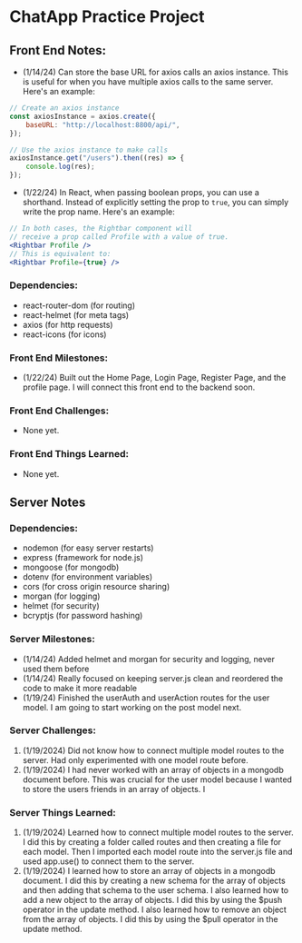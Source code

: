 <!-- *Personal Notes: -->
<!-- (1/14/24) Left on the video: 20:24, getting  alittle lost on the way he is setting up routes for register user-->

<!-- (1/18/24) Got a few minutes to work on the project today, got server side login and register working for "User Model" -->

<!-- (1/19/24) Completed the userAuth and userAction routes for the user model. I am going to start working on the conversations and messages models next. -->

<!-- (1/20/24) Completed the server side for now with messages and conversations. I am going to start working on the front end now. -->

<!-- (1/20/24) Installed react icons to start buiulding out navbar that will display using sockets for notifications. -->

<!-- (1/22/24) I have built out alot of the front end including the Home Page, Login Page, Register Page, and the profile page. I will connect this front end to the backend soon. -->

# ChatApp Practice Project

## Front End Notes:
- (1/14/24) Can store the base URL for axios calls an axios instance. This is useful for when you have multiple axios calls to the same server. Here's an example:

```jsx
// Create an axios instance
const axiosInstance = axios.create({
    baseURL: "http://localhost:8800/api/",
});

// Use the axios instance to make calls
axiosInstance.get("/users").then((res) => {
    console.log(res);
});
```

- (1/22/24) In React, when passing boolean props, you can use a shorthand. Instead of explicitly setting the prop to `true`, you can simply write the prop name. Here's an example:

```jsx
// In both cases, the Rightbar component will 
// receive a prop called Profile with a value of true.
<Rightbar Profile />
// This is equivalent to:
<Rightbar Profile={true} />
```

### Dependencies:

- react-router-dom (for routing)
- react-helmet (for meta tags)
- axios (for http requests)
- react-icons (for icons)

### Front End Milestones:
- (1/22/24) Built out the Home Page, Login Page, Register Page, and the profile page. I will connect this front end to the backend soon.

### Front End Challenges:

- None yet.

### Front End Things Learned:

- None yet.

## Server Notes

### Dependencies:

- nodemon (for easy server restarts)
- express (framework for node.js)
- mongoose (for mongodb)
- dotenv (for environment variables)
- cors (for cross origin resource sharing)
- morgan (for logging)
- helmet (for security)
- bcryptjs (for password hashing)

### Server Milestones:

- (1/14/24) Added helmet and morgan for security and logging, never used them before
- (1/14/24) Really focused on keeping server.js clean and reordered the code to make it more readable
- (1/19/24) Finished the userAuth and userAction routes for the user model. I am going to start working on the post model next.

### Server Challenges:

1. (1/19/2024) Did not know how to connect multiple model routes to the server. Had only experimented with one model route before.
2. (1/19/2024) I had never worked with an array of objects in a mongodb document before. This was crucial for the user model because I wanted to store the users friends in an array of objects. I

### Server Things Learned:

1. (1/19/2024) Learned how to connect multiple model routes to the server. I did this by creating a folder called routes and then creating a file for each model. Then I imported each model route into the server.js file and used app.use() to connect them to the server.
2. (1/19/2024) I learned how to store an array of objects in a mongodb document. I did this by creating a new schema for the array of objects and then adding that schema to the user schema. I also learned how to add a new object to the array of objects. I did this by using the $push operator in the update method. I also learned how to remove an object from the array of objects. I did this by using the $pull operator in the update method.
